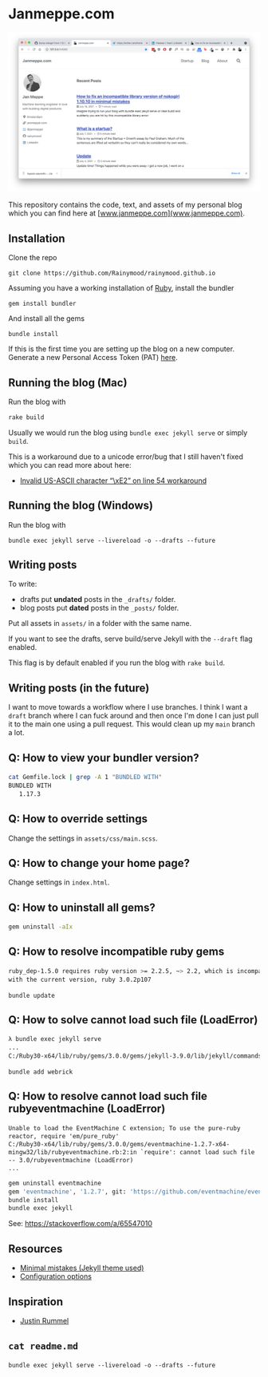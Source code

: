 # Janmeppe.com

![](./assets/screenshots/2021-07-14.png)

This repository contains the code, text, and assets of my personal blog which
you can find here at [www.janmeppe.com](www.janmeppe.com). 

## Installation

Clone the repo

```
git clone https://github.com/Rainymood/rainymood.github.io
```

Assuming you have a working installation of [Ruby](https://www.ruby-lang.org/en/downloads/), install the bundler

```
gem install bundler
```

And install all the gems

```
bundle install
```

If this is the first time you are setting up the blog on a new computer. Generate a new
Personal Access Token (PAT) [here](https://github.com/settings/tokens).

## Running the blog (Mac)

Run the blog with

```ruby
rake build
```

Usually we would run the blog using `bundle exec jekyll serve` or simply `build`.

This is a workaround due to a unicode error/bug that I still haven't fixed which you can read more about here:

* [Invalid US-ASCII character “\xE2” on line 54 workaround](https://www.janmeppe.com/blog/invalid-US-ASCII-character/)

## Running the blog (Windows)

Run the blog with 

```
bundle exec jekyll serve --livereload -o --drafts --future
```
## Writing posts

To write: 

* drafts put **undated** posts in the `_drafts/` folder.
* blog posts put **dated** posts in the `_posts/` folder. 

Put all assets in `assets/` in a folder with the same name. 

If you want to see the drafts, serve build/serve Jekyll with the `--draft` flag enabled. 

This flag is by default enabled if you run the blog with `rake build`. 

## Writing posts (in the future)

I want to move towards a workflow where I use branches. I think I want a `draft` branch where I can fuck around and then once I'm done I can just pull it to the main one using a pull request. This would clean up my `main` branch a lot. 

## Q: How to view your bundler version?

```bash
cat Gemfile.lock | grep -A 1 "BUNDLED WITH"
BUNDLED WITH
   1.17.3
```

## Q: How to override settings

Change the settings in `assets/css/main.scss`.

## Q: How to change your home page?

Change settings in `index.html`.

## Q: How to uninstall all gems?

```bash
gem uninstall -aIx
```

## Q: How to resolve incompatible ruby gems

```bash
ruby_dep-1.5.0 requires ruby version >= 2.2.5, ~> 2.2, which is incompatible
with the current version, ruby 3.0.2p107
```

`bundle update`

## Q: How to solve cannot load such file (LoadError)

```bash
λ bundle exec jekyll serve
...
C:/Ruby30-x64/lib/ruby/gems/3.0.0/gems/jekyll-3.9.0/lib/jekyll/commands/serve/servlet.rb:3:in `require': cannot load such file -- webrick (LoadError)
```

`bundle add webrick`

## Q: How to resolve cannot load such file rubyeventmachine (LoadError)

```
Unable to load the EventMachine C extension; To use the pure-ruby reactor, require 'em/pure_ruby'
C:/Ruby30-x64/lib/ruby/gems/3.0.0/gems/eventmachine-1.2.7-x64-mingw32/lib/rubyeventmachine.rb:2:in `require': cannot load such file -- 3.0/rubyeventmachine (LoadError)
...
```

```bash
gem uninstall eventmachine 
gem 'eventmachine', '1.2.7', git: 'https://github.com/eventmachine/eventmachine.git', tag: 'v1.2.7'
bundle install
bundle exec jekyll
```

See: https://stackoverflow.com/a/65547010

## Resources

* [Minimal mistakes (Jekyll theme used)](https://mmistakes.github.io/minimal-mistakes/)
* [Configuration options](https://mmistakes.github.io/minimal-mistakes/docs/configuration/)

## Inspiration

* [Justin Rummel](https://www.justinrummel.com/page3/)

## `cat readme.md`

```
bundle exec jekyll serve --livereload -o --drafts --future
```